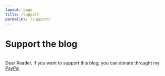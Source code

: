 ```yaml
---
layout: page
title: /support
permalink: /support/
---
```


# Support the blog
<br />Dear Reader. If you want to support this blog, you can donate throught my [PayPal](https://www.paypal.com/donate/?hosted_button_id=BN3JQT575LDKQ).